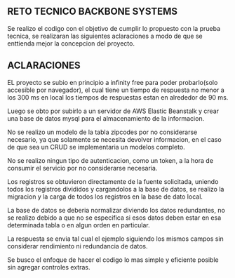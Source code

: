 ## RETO TECNICO BACKBONE SYSTEMS
Se realizo el codigo con el objetivo de cumplir lo propuesto con la prueba tecnica, se realizaran las siguientes aclaraciones a modo de que se enttienda mejor la concepcion del proyecto.

## ACLARACIONES
EL proyecto se subio en principio a infinity free para poder probarlo(solo accesible por navegador), el cual tiene un tiempo de respuesta no menor a los 300 ms en local los tiempos de respuestas estan en alrededor de 90 ms.

Luego se obto por subirlo a un servidor de AWS Elastic Beanstalk y crear una base de datos mysql para el almacenamiento de la informacion.

No se realizo un modelo de la tabla zipcodes por no considerarse necesario, ya que solamente se necesita devolver informacion, en el caso de que sea un CRUD se implementaria un modelos completo.

No se realizo ningun tipo de autenticacion, como un token, a la hora de consumir el servicio por no considerarse necesaria.

Los registros se obtuvieron directamente de la fuente solicitada, uniendo todos los registros divididos y cargandolos a la base de datos, se realizo la migracion y la carga de todos los registros en la base de dato local.

La base de datos se deberia normalizar diviendo los datos redundantes, no se realizo debido a que no se especifica si esos datos deben estar en esa determinada tabla o en algun orden en particular. 

La respuesta se envia tal cual el ejemplo siguiendo los mismos campos sin considerar rendimiento ni redundancia de datos.

Se busco el enfoque de hacer el codigo lo mas simple y eficiente posible sin agregar controles extras. 
